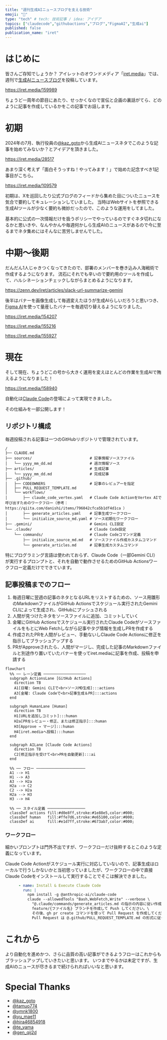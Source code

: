 ```yaml
---
title: "週刊生成AIニュースブログを支える技術"
emoji: "🤖"
type: "tech" # tech: 技術記事 / idea: アイデア
topics: ["claudecode","githubactions","ブログ","FigmaAI","生成ai"]
published: false
publication_name: "iret"
---
```


# はじめに

皆さんご存知でしょうか？
アイレットのオウンドメディア「[iret.media](https://iret.media/)」では、週刊で[生成AIニュースブログ](https://iret.media/tag/dx%e9%96%8b%e7%99%ba%e4%ba%8b%e6%a5%ad%e9%83%a8-presents-%e9%80%b1%e5%88%8a%e7%94%9f%e6%88%90ai%e3%83%8b%e3%83%a5%e3%83%bc%e3%82%b9)を投稿しています。

https://iret.media/159989

ちょうど一周年の節目にあたり、せっかくなので宣伝と企画の裏話がてら、どのように記事を作成しているかをこの記事でお話します。

# 初期
2024年の7月、執行役員の[@kaz_goto](https://x.com/kaz_goto)から生成AIニュースネタでこのような記事を始めてみないか？とアイデアを頂きました。

https://iret.media/28517

あまり深く考えず「面白そうっすね！やってみます！」で始めた記念すべき1記事目がこちら。

https://iret.media/109579

初期は、Xを巡回したり公式ブログのフィードから集めた目についたニュースを気合で要約してキュレーションしていました。
当時はWebサイトを参照できる生成AIツールが少なく要約も微妙だったので、このような運用をしてました。

基本的に公式の一次情報だけを扱うポリシーでやっているのですぐネタ切れになるかと思いきや、なんやかんや毎週何かしら生成AIのニュースがあるので今に至るまでネタ集めにはそんなに苦労しませんでした。

# 中期〜後期
だんだん1人じゃきつくなってきたので、部署のメンバーを巻き込み人海戦術で作成するようになります。
流石にそれでも辛いので要約用のツールを作成して、ハルシネーションチェックしながらまとめるようになります。

https://zenn.dev/iret/articles/slack-url-summarize-gemini

後半はバナーを画像生成して毎週変えたほうが生成AIらしいだろうと思いつき、[Figma AI](https://www.figma.com/ja-jp/ai/?context=localeChange)を使って量産したバナーを毎週切り替えるようになりました。

https://iret.media/154207

https://iret.media/155216

https://iret.media/155927

# 現在
そして現在、ちょうどこの号から大きく運用を変えほとんどの作業を生成AIで賄えるようになりました！

https://iret.media/158940

自動化は[Claude Code](https://docs.anthropic.com/ja/docs/claude-code/overview)の登場によって実現できました。

その仕組みを一部公開します！

## リポジトリ構成
毎週投稿される記事は一つのGitHubリポジトリで管理されています。

```text
/
├── CLAUDE.md
├── sources/                          # 記事情報ソースファイル
│   └── yyyy_mm_dd.md                 # 週次情報ソース
├── articles/                         # 生成記事
│   └── yyyy_mm_dd.md                 # 完成記事
├── .github/
│   ├── CODEOWNERS                    # 記事のレビュアーを指定
│   ├── PULL_REQUEST_TEMPLATE.md
│   └── workflows/
│       ├── claude_code_vertex.yaml   # Claude Code ActionをVertex AIで呼び出すためのワークフロー（参考： https://qiita.com/danishi/items/796042cfca5b1df4d1ca ）
│       ├── generate_articles.yaml    # 記事生成ワークフロー
│       └── initialize_source_md.yaml # ソース初期化ワークフロー
├── .gemini/                          # Gemini CLI設定
└── .claude/                          # Claude Code設定
    └── commands/                     # Claude Codeコマンド定義
        ├── initialize_source_md.md   # ソースファイル作成カスタムコマンド
        └── generate_articles.md      # 記事生成カスタムコマンド
```

特にプログラミング言語は使われておらず、Claude Code（一部Gemini CLI）が実行するプロンプトと、それを自動で動作させるためのGitHub Actionsワークフロー定義だけでできています。

## 記事投稿までのフロー

1. 毎週日曜に翌週の記事のネタとなるURLをリストするための、ソース用雛形のMarkdownファイルがGitHub Actionsでスケジュール実行されたGemini CLIによって生成され、GitHubにプッシュされる
1. 人間が見つけたネタをソースファイルに追加、コミットしていく
1. 金曜にGitHub Actionsでスケジュール実行されたClaude CodeがソースファイルをもとにWeb Fetchしながら記事やタグ情報を生成しPRを作成する
1. 作成されたPRを人間がレビュー、手動ないしClaude Code Actionsに修正を指示してブラッシュアップする
1. PRがApproveされたら、人間がマージし、完成した記事のMarkdownファイルと別途作り置いていたバナーを使ってiret.mediaに記事を作成、投稿を申請する

```mermaid
flowchart
  %% ── レーン定義 ───────────────────
  subgraph ActionsLane [GitHub Actions]
    direction TB
    A1[日曜: Gemini CLIで<br>ソースMD生成]:::actions
    A3[金曜: Claude Codeで<br>記事生成＆PR]:::actions
  end

  subgraph HumanLane [Human]
    direction TB
    H1[URLを追加しコミット]:::human
    H2a[PRをレビュー・修正、または修正指示]:::human
    H3[Approve → マージ]:::human
    H4[iret.mediaへ投稿]:::human
  end

  subgraph AILane [Claude Code Actions]
    direction TB
    C2[修正指示を受けて<br>PRを自動更新]:::ai
  end

  %% ── フロー ──────────────────────
  A1 --> H1
  H1 --> A3
  A3 --> H2a
  H2a --> C2
  C2 --> H2a
  H2a --> H3
  H3 --> H4

  %% ── スタイル定義 ─────────────────
  classDef actions fill:#d0e8ff,stroke:#1e88e5,color:#000;
  classDef human   fill:#ffe7d6,stroke:#e65100,color:#000;
  classDef ai      fill:#e1d7ff,stroke:#673ab7,color:#000;
```

### ワークフロー
細かいプロンプトは門外不出ですが、ワークフローだけ抜粋するとこのような定義になっています。

Claude Code Actionがスケジュール実行に対応していないので、記事生成はローカルで行うしかないかと当初思っていましたが、ワークフローの中で直接Claude Codeをインストールして実行することでそこは解決できました。

```yaml:generate_articles.yaml
      - name: Install & Execute Claude Code
        run: |
          npm install -g @anthropic-ai/claude-code
          claude --allowedTools "Bash,WebFetch,Write" --verbose \
            "@.claude/commands/generate_articles.md の指示の内容に従い作成したファイルを \
            feature/{ファイル名} ブランチを作成して Push してください。\
            その後、gh pr create コマンドを使って Pull Request を作成してください。 \
            Pull Request は @.github/PULL_REQUEST_TEMPLATE.md の形式に従ってください。"
```

# これから
より自動化を進めかつ、さらに品質の高い記事ができるようフローはこれからもブラッシュアップしていきたいと思います。
いつまでやるかは未定ですが、生成AIのニュースが尽きるまで続けられればいいなと思います。

# Special Thanks
* [@kaz_goto](https://x.com/kaz_goto)
* [@tamuo774](https://x.com/tamuo774)
* [@ymnk1800](https://x.com/ymnk1800)
* [@yu_mae11](https://x.com/yu_mae11)
* [@hira46854918](https://x.com/hira46854918)
* [@te_yama](https://qiita.com/te_yama)
* [@gen_qij2d](https://x.com/gen_qij2d)
